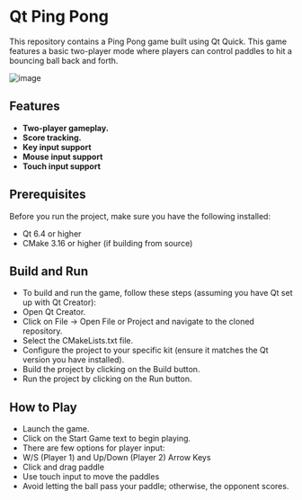 # Qt Ping Pong

This repository contains a Ping Pong game built using Qt Quick. This game features a basic two-player mode where players can control paddles to hit a bouncing ball back and forth.

![image](https://github.com/user-attachments/assets/a521ee18-0185-4c9a-94b1-b4ed55c59a9f)

## Features

- **Two-player gameplay.**
- **Score tracking.**
- **Key input support**
- **Mouse input support**
- **Touch input support**

## Prerequisites

Before you run the project, make sure you have the following installed:

- Qt 6.4 or higher
- CMake 3.16 or higher (if building from source)

##  Build and Run

- To build and run the game, follow these steps (assuming you have Qt set up with Qt Creator):
- Open Qt Creator.
- Click on File -> Open File or Project and navigate to the cloned repository.
- Select the CMakeLists.txt file.
- Configure the project to your specific kit (ensure it matches the Qt version you have installed).
- Build the project by clicking on the Build button.
- Run the project by clicking on the Run button.

## How to Play

- Launch the game.
- Click on the Start Game text to begin playing.
- There are few options for player input:
- W/S (Player 1) and Up/Down (Player 2) Arrow Keys
- Click and drag paddle
- Use touch input to move the paddles
- Avoid letting the ball pass your paddle; otherwise, the opponent scores.
